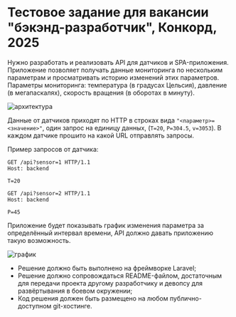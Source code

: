 # Тестовое задание для вакансии "бэкэнд-разработчик", Конкорд, 2025

Нужно разработать и реализовать API для датчиков и SPA-приложения.
Приложение позволяет получать данные мониторинга по нескольким параметрам и просматривать историю изменений этих параметров. Параметры мониторинга: температура (в градусах Цельсия), давление (в мегапаскалях), скорость вращения (в оборотах в минуту).

![архитектура](img/backend2025.svg)

Данные от датчиков приходят по HTTP в строках вида `"<параметр>=<значение>"`, один запрос на единицу данных, (`T=20`, `P=304.5`, `v=3053`). В каждом датчике прошито на какой URL  отправлять запросы.

Пример запросов от датчика:
```
GET /api?sensor=1 HTTP/1.1
Host: backend

T=20
```

```
GET /api?sensor=2 HTTP/1.1
Host: backend

P=45
```

Приложение будет показывать график изменения параметра за определённый интервал времени, API должно давать приложению такую возможность.

![график](img/backend2025-graph.svg)


 - Решение должно быть выполнено на фреймворке Laravel;
 - Решение должно сопровождаться README-файлом, достаточным для передачи проекта другому разработчику и девопсу для развёртывания в боевом окружении;
 - Код решения должен быть размещено на любом публично-доступном git-хостинге.

